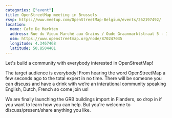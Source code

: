 ```yaml
---
categories: ["event"]
title: OpenStreetMap meeting in Brussels
rsvp: https://www.meetup.com/OpenStreetMap-Belgium/events/262197492/
location:
  name: Cafe De Markten
  address: Rue du Vieux Marché aux Grains / Oude Graanmarktstraat 5 - 1000 Brussels
  osm: https://www.openstreetmap.org/node/870247035
  longitude: 4.3467468
  latitude: 50.8504401
---
```


Let's build a community with everybody interested in OpenStreetMap!

The target audience is everybody! From hearing the word OpenStreetMap a few seconds ago to the total expert in no time. There will be someone you can discuss and have a drink with we’re an interational community speaking English, Dutch, French so come join us!

We are finally launching the GRB buildings import in Flanders, so drop in if you want to learn how you can help. But you're welcome to discuss/present/share anything you like.
